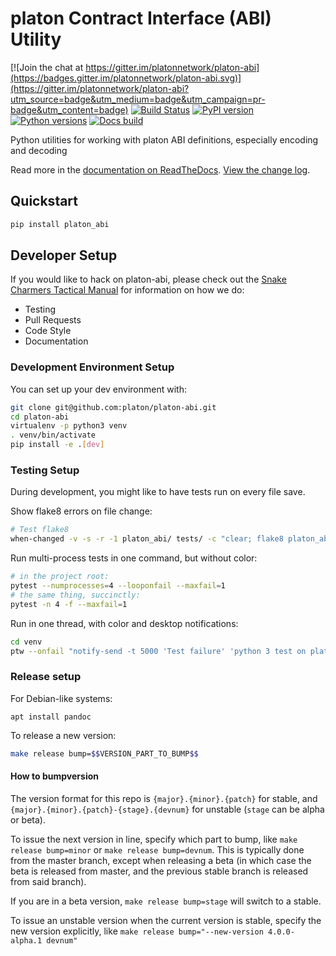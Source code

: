 # platon Contract Interface (ABI) Utility

[![Join the chat at https://gitter.im/platonnetwork/platon-abi](https://badges.gitter.im/platonnetwork/platon-abi.svg)](https://gitter.im/platonnetwork/platon-abi?utm_source=badge&utm_medium=badge&utm_campaign=pr-badge&utm_content=badge)
[![Build Status](https://circleci.com/gh/platonnetwork/platon-abi.svg?style=shield)](https://circleci.com/gh/platonnetwork/platon-abi)
[![PyPI version](https://badge.fury.io/py/platon_abi.svg)](https://badge.fury.io/py/platon_abi)
[![Python versions](https://img.shields.io/pypi/pyversions/platon_abi.svg)](https://pypi.python.org/pypi/platon_abi)
[![Docs build](https://readthedocs.org/projects/platon-abi/badge/?version=latest)](http://platon-abi.readthedocs.io/en/latest/?badge=latest)
   

Python utilities for working with platon ABI definitions, especially encoding and decoding

Read more in the [documentation on ReadTheDocs](https://platon-abi.readthedocs.io/). [View the change log](https://platon-abi.readthedocs.io/en/latest/releases.html).

## Quickstart

```sh
pip install platon_abi
```

## Developer Setup

If you would like to hack on platon-abi, please check out the [Snake Charmers
Tactical Manual](https://github.com/platonnetwork/snake-charmers-tactical-manual)
for information on how we do:

- Testing
- Pull Requests
- Code Style
- Documentation

### Development Environment Setup

You can set up your dev environment with:

```sh
git clone git@github.com:platon/platon-abi.git
cd platon-abi
virtualenv -p python3 venv
. venv/bin/activate
pip install -e .[dev]
```

### Testing Setup

During development, you might like to have tests run on every file save.

Show flake8 errors on file change:

```sh
# Test flake8
when-changed -v -s -r -1 platon_abi/ tests/ -c "clear; flake8 platon_abi tests && echo 'flake8 success' || echo 'error'"
```

Run multi-process tests in one command, but without color:

```sh
# in the project root:
pytest --numprocesses=4 --looponfail --maxfail=1
# the same thing, succinctly:
pytest -n 4 -f --maxfail=1
```

Run in one thread, with color and desktop notifications:

```sh
cd venv
ptw --onfail "notify-send -t 5000 'Test failure' 'python 3 test on platon-abi failed'" ../tests ../platon_abi
```

### Release setup

For Debian-like systems:
```
apt install pandoc
```

To release a new version:

```sh
make release bump=$$VERSION_PART_TO_BUMP$$
```

#### How to bumpversion

The version format for this repo is `{major}.{minor}.{patch}` for stable, and
`{major}.{minor}.{patch}-{stage}.{devnum}` for unstable (`stage` can be alpha or beta).

To issue the next version in line, specify which part to bump,
like `make release bump=minor` or `make release bump=devnum`. This is typically done from the
master branch, except when releasing a beta (in which case the beta is released from master,
and the previous stable branch is released from said branch).

If you are in a beta version, `make release bump=stage` will switch to a stable.

To issue an unstable version when the current version is stable, specify the
new version explicitly, like `make release bump="--new-version 4.0.0-alpha.1 devnum"`
